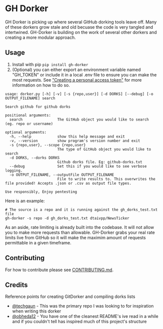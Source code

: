 # GH Dorker

GH Dorker is picking up where several GitHub dorking tools leave off. Many of these dorkers grow stale and old becuase the code is very tangled and intertwined. GH-Dorker is building on the work of several other dorkers and creating a more modular approach.

## Usage

1. Install with pip `pip install gh-dorker`
2. (Optional) you can either export an environment variable named "GH_TOKEN" or include it in a local .env file to ensure you can make the most requests. See ["Creating a personal access token"](https://docs.github.com/en/authentication/keeping-your-account-and-data-secure/creating-a-personal-access-token) for more information on how to do so.

```
usage: dorker.py [-h] [-v] [-s {repo,user}] [-d DORKS] [--debug] [-o OUTPUT_FILENAME] search

Search github for github dorks

positional arguments:
  search                The GitHub object you would like to search (eg. repo or username)

optional arguments:
  -h, --help            show this help message and exit
  -v, --version         show program's version number and exit
  -s {repo,user}, --scope {repo,user}
                        The type of GitHub object you would like to search
  -d DORKS, --dorks DORKS
                        Github dorks file. Eg: github-dorks.txt
  --debug               Set this if you would like to see verbose logging.
  -o OUTPUT_FILENAME, --outputFile OUTPUT_FILENAME
                        File to write results to. This overwrites the file provided! Accepts .json or .csv as output file types.

Use responsibly, Enjoy pentesting
```

Here is an example:
```
# The source is a repo and it is running against the gh_dorks_test.txt file
gh-dorker -s repo -d gh_dorks_test.txt dtaivpp/NewsTicker
```

As an aside, rate limiting is already built into the codebase. It will not allow you to make more requests than allowable. GH-Dorker grabs your real rate limits live from GitHub so it will make the maximim amount of requests permittable in a given timeframe.


## Contributing

For how to contribute please see [CONTRIBUTING.md]("CONTRIBUTING.md").


## Credits
Reference points for creating GitDorker and compiling dorks lists

- [@techgaun](https://github.com/techgaun) - This was the primary repo I was looking to for inspiration when writing this dorker
- [@obheda12](https://github.com/obheda12) - You have one of the cleanest README's ive read in a while and if you couldn't tell has inspired much of this project's structure

